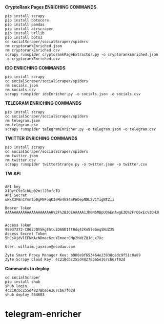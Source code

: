 
**CryptoRank Pages ENRICHING COMMANDS**
```
pip install scrapy  
pip install botocore
pip install pandas
pip install airscraper
pip install urllib
pip install boto3
cd socialScraper/socialScraper/spiders
rm cryptorankEnriched.json
rm cryptorankEnriched.csv
scrapy runspider cryptorankPageExtractor.py -o cryptorankEnriched.json -o cryptorankEnriched.csv

```



**IDO ENRICHING COMMANDS**
```
pip install scrapy  
cd socialScraper/socialScraper/spiders
rm socials.json
rm socials.csv
scrapy runspider idoEnricher.py -o socials.json -o socials.csv
```

**TELEGRAM ENRICHING COMMANDS**
```
pip install scrapy
cd socialScraper/socialScraper/spiders
rm telegram.json
rm telegram.csv
scrapy runspider telegramEnricher.py -o telegram.json -o telegram.csv
```



**TWITTER ENRICHING COMMANDS**
```
pip install scrapy
cd socialScraper/socialScraper/spiders
rm twitter.json
rm twitter.csv
scrapy runspider twitterStrange.py -o twitter.json -o twitter.csv

```



**TW API**
```

API key
X1DytC9zGihUp02milJ8mfcTO
API Secret
uNxX3FEnCYmn3p0gFNFoqKIeMm4kS4mPWOepNDL5V1TigNTZii

Bearer Token
AAAAAAAAAAAAAAAAAAAAAH%2F%2BJQEAAAAA1Jh0N5MBpUO6EnAwgE3Q%2FrQ6xEc%3DHJF5onP5l0Eb400rHCjVGiqm4ODWhSdv5hEEjrxlbOKE2RHZuJ


Access Token
98937372-CO62JQVSkgEhtuiDAGE1ft0dq42KnSleGoqSNdZ3S
Access Secret Token
5hCsXjdVlEFNKAcNDmac6zuYEmoerCMp2hNiZQJdLx7Xc
```



```
User: willaim.jaxxson@ecodaw.com

Zyte Smart Proxy Manager Key: b900e9f653464e23938c8dc9f51c0a89
Zyte Scrapy Cloud Key: 4c210cbc255d48278ba5e367cb67f02d
```

**Commands to deploy**
```
cd socialScraper
pip install shub
shub login
4c210cbc255d48278ba5e367cb67f02d
shub deploy 564603

```
# telegram-enricher
